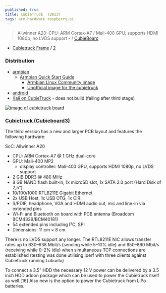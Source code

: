 ```yaml
---
published: true
title: CubieTruck  (2013)
tags: arm-hardware raspberry-pi
---
```

>  Allwinner A20: CPU: ARM Cortex-A7 / Mali-400 GPU, supports HDMI 1080p, no LVDS support -  / [CubieBoard](http://cubieboard.org/tag/cubietruck/)

- [Cubietruck Frame](https://www.thingiverse.com/thing:3316580) / [2](https://www.thingiverse.com/thing:1237191)

### Distribution
- [armbian](https://www.armbian.com/cubietruck/) 
	- [Armbian Quick Start Guide](https://docs.armbian.com/User-Guide_Getting-Started/)
		- [Armbian Linux Community image](https://github.com/armbian/community)
		- [Unofficial image for the cubietruck](https://forum.armbian.com/topic/23446-unofficial-image-for-the-cubietruck/#comment-146759)
- [android](http://docs.cubieboard.org/tutorials/cubietruck/start)
- [Kali on CubieTruck](https://www.kali.org/docs/arm/cubietruck/) - does not build (failing after third stage)


[![image of cubietruck board](http://docs.cubieboard.org/_media/products/a20-cubietruck.png?w=600&tok=d831ea)](http://docs.cubieboard.org/tutorials/cubietruck/start)

### [Cubietruck (Cubieboard3)](https://en.wikipedia.org/wiki/Cubieboard) 

The third version has a new and larger PCB layout and features the following hardware:

SoC: Allwinner A20
- CPU: ARM Cortex-A7 @ 1 GHz dual-core
- GPU: Mali-400 MP2
	- display controller: Mali-400 GPU, supports HDMI 1080p, no LVDS support
- 2 GiB DDR3 @ 480 MHz
- 8 GB NAND flash built-in, 1x microSD slot, 1x SATA 2.0 port (Hard Disk of 2,5").
- 10/100/1000 RTL8211E Gigabit Ethernet
- 2x USB Host, 1x USB OTG, 1x CIR.
- S/PDIF, headphone, VGA and HDMI audio out, mic and line-in via extended pins
- Wi-Fi and Bluetooth on board with PCB antenna (Broadcom BCM4329/BCM40181)
- 54 extended pins including I²C, SPI
- Dimensions: 11 cm × 8 cm

There is no LVDS support any longer. The RTL8211E NIC allows transfer rates up to 630–638 Mbit/s (sending while 5–10% idle) and 850–860 Mbit/s (receiving while 0–2% idle) when simultaneous TCP connections are established (testing was done utilising iperf with three clients against Cubietruck running Lubuntu)

To connect a 3.5" HDD the necessary 12 V power can be delivered by a 3.5 inch HDD addon package which can be used to power the Cubietruck itself as well.[16] Also new is the option to power the Cubietruck from LiPo batteries.
